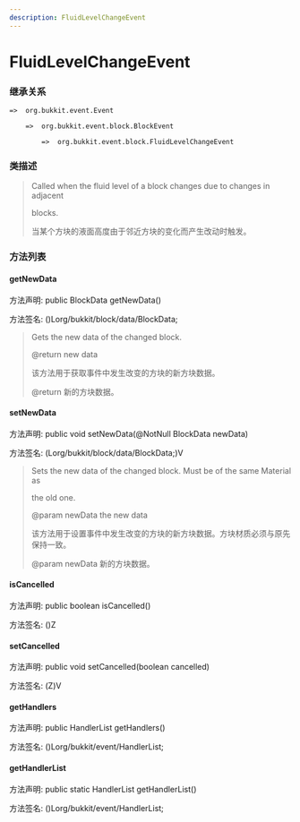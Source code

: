 ```yaml
---
description: FluidLevelChangeEvent
---
```


# FluidLevelChangeEvent

### 继承关系

    =>  org.bukkit.event.Event

        =>  org.bukkit.event.block.BlockEvent

            =>  org.bukkit.event.block.FluidLevelChangeEvent

### 类描述

> Called when the fluid level of a block changes due to changes in adjacent
> 
> blocks.
> 
> <p>
> 
> 当某个方块的液面高度由于邻近方块的变化而产生改动时触发。

### 方法列表

#### getNewData

方法声明: public BlockData getNewData()

方法签名: ()Lorg/bukkit/block/data/BlockData;

> Gets the new data of the changed block.
> 
> @return new data
> 
> <p>
> 
> 该方法用于获取事件中发生改变的方块的新方块数据。
> 
> @return 新的方块数据。

#### setNewData

方法声明: public void setNewData(@NotNull BlockData newData)

方法签名: (Lorg/bukkit/block/data/BlockData;)V

> Sets the new data of the changed block. Must be of the same Material as
> 
> the old one.
> 
> @param newData the new data
> 
> <p>
> 
> 该方法用于设置事件中发生改变的方块的新方块数据。方块材质必须与原先保持一致。
> 
> @param newData 新的方块数据。

#### isCancelled

方法声明: public boolean isCancelled()

方法签名: ()Z

#### setCancelled

方法声明: public void setCancelled(boolean cancelled)

方法签名: (Z)V

#### getHandlers

方法声明: public HandlerList getHandlers()

方法签名: ()Lorg/bukkit/event/HandlerList;

#### getHandlerList

方法声明: public static HandlerList getHandlerList()

方法签名: ()Lorg/bukkit/event/HandlerList;